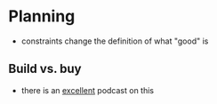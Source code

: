# Planning

- constraints change the definition of what "good" is

## Build vs. buy
- there is an [excellent](https://podcasts.apple.com/us/podcast/software-engineering-radio-podcast-for-professional/id120906714?i=1000511655490) podcast on this